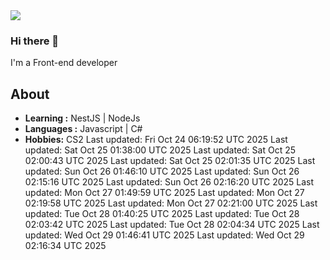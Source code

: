 <img align='center' src="https://github-readme-stats.vercel.app/api?username=666-arch">

### Hi there 👋

I'm a Front-end developer 
## About

-  **Learning :** NestJS | NodeJs
-  **Languages :** Javascript | C#
-  **Hobbies:** CS2
Last updated: Fri Oct 24 06:19:52 UTC 2025
Last updated: Sat Oct 25 01:38:00 UTC 2025
Last updated: Sat Oct 25 02:00:43 UTC 2025
Last updated: Sat Oct 25 02:01:35 UTC 2025
Last updated: Sun Oct 26 01:46:10 UTC 2025
Last updated: Sun Oct 26 02:15:16 UTC 2025
Last updated: Sun Oct 26 02:16:20 UTC 2025
Last updated: Mon Oct 27 01:49:59 UTC 2025
Last updated: Mon Oct 27 02:19:58 UTC 2025
Last updated: Mon Oct 27 02:21:00 UTC 2025
Last updated: Tue Oct 28 01:40:25 UTC 2025
Last updated: Tue Oct 28 02:03:42 UTC 2025
Last updated: Tue Oct 28 02:04:34 UTC 2025
Last updated: Wed Oct 29 01:46:41 UTC 2025
Last updated: Wed Oct 29 02:16:34 UTC 2025
